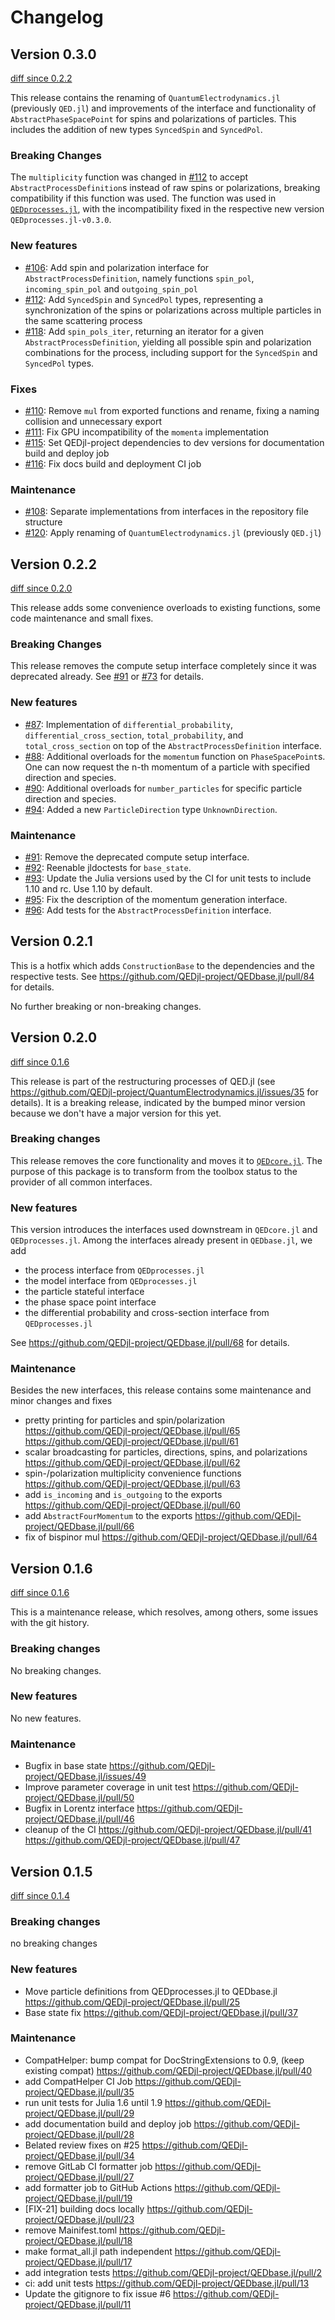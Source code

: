 # Changelog

## Version 0.3.0

[diff since 0.2.2](https://github.com/QEDjl-project/QEDbase.jl/compare/v0.2.2...v0.3.0)

This release contains the renaming of `QuantumElectrodynamics.jl` (previously `QED.jl`) and improvements of the interface and functionality of `AbstractPhaseSpacePoint` for spins and polarizations of particles. This includes the addition of new types `SyncedSpin` and `SyncedPol`.

### Breaking Changes

The `multiplicity` function was changed in [#112](https://github.com/QEDjl-project/QEDbase.jl/pull/112) to accept `AbstractProcessDefinition`s instead of raw spins or polarizations, breaking compatibility if this function was used. The function was used in [`QEDprocesses.jl`](https://github.com/QEDjl-project/QEDprocesses.jl), with the incompatibility fixed in the respective new version `QEDprocesses.jl-v0.3.0`.

### New features

- [#106](https://github.com/QEDjl-project/QEDbase.jl/pull/106): Add spin and polarization interface for `AbstractProcessDefinition`, namely functions `spin_pol`, `incoming_spin_pol` and `outgoing_spin_pol`
- [#112](https://github.com/QEDjl-project/QEDbase.jl/pull/112): Add `SyncedSpin` and `SyncedPol` types, representing a synchronization of the spins or polarizations across multiple particles in the same scattering process
- [#118](https://github.com/QEDjl-project/QEDbase.jl/pull/118): Add `spin_pols_iter`, returning an iterator for a given `AbstractProcessDefinition`, yielding all possible spin and polarization combinations for the process, including support for the `SyncedSpin` and `SyncedPol` types.

### Fixes

- [#110](https://github.com/QEDjl-project/QEDbase.jl/pull/110): Remove `mul` from exported functions and rename, fixing a naming collision and unnecessary export
- [#111](https://github.com/QEDjl-project/QEDbase.jl/pull/111): Fix GPU incompatibility of the `momenta` implementation
- [#115](https://github.com/QEDjl-project/QEDbase.jl/pull/115): Set QEDjl-project dependencies to dev versions for documentation build and deploy job
- [#116](https://github.com/QEDjl-project/QEDbase.jl/pull/116): Fix docs build and deployment CI job

### Maintenance

- [#108](https://github.com/QEDjl-project/QEDbase.jl/pull/108): Separate implementations from interfaces in the repository file structure
- [#120](https://github.com/QEDjl-project/QEDbase.jl/pull/120): Apply renaming of `QuantumElectrodynamics.jl` (previously `QED.jl`)

## Version 0.2.2

[diff since 0.2.0](https://github.com/QEDjl-project/QEDbase.jl/compare/v0.2.0...v0.2.2)

This release adds some convenience overloads to existing functions, some code maintenance and small fixes.

### Breaking Changes

This release removes the compute setup interface completely since it was deprecated already.
See [#91](https://github.com/QEDjl-project/QEDbase.jl/pull/91) or [#73](https://github.com/QEDjl-project/QEDbase.jl/issues/73) for details.

### New features

- [#87](https://github.com/QEDjl-project/QEDbase.jl/pull/87): Implementation of `differential_probability`, `differential_cross_section`, `total_probability`, and `total_cross_section` on top of the `AbstractProcessDefinition` interface.
- [#88](https://github.com/QEDjl-project/QEDbase.jl/pull/88): Additional overloads for the `momentum` function on `PhaseSpacePoint`s. One can now request the n-th momentum of a particle with specified direction and species.
- [#90](https://github.com/QEDjl-project/QEDbase.jl/pull/90): Additional overloads for `number_particles` for specific particle direction and species.
- [#94](https://github.com/QEDjl-project/QEDbase.jl/pull/94): Added a new `ParticleDirection` type `UnknownDirection`.

### Maintenance

- [#91](https://github.com/QEDjl-project/QEDbase.jl/pull/91): Remove the deprecated compute setup interface.
- [#92](https://github.com/QEDjl-project/QEDbase.jl/pull/92): Reenable jldoctests for `base_state`.
- [#93](https://github.com/QEDjl-project/QEDbase.jl/pull/93): Update the Julia versions used by the CI for unit tests to include 1.10 and rc. Use 1.10 by default.
- [#95](https://github.com/QEDjl-project/QEDbase.jl/pull/95): Fix the description of the momentum generation interface.
- [#96](https://github.com/QEDjl-project/QEDbase.jl/pull/96): Add tests for the `AbstractProcessDefinition` interface.

## Version 0.2.1

This is a hotfix which adds `ConstructionBase` to the dependencies and the respective
tests. See https://github.com/QEDjl-project/QEDbase.jl/pull/84 for details.

No further breaking or non-breaking changes.

## Version 0.2.0

[diff since 0.1.6](https://github.com/QEDjl-project/QEDbase.jl/compare/v0.1.6...v0.2.0)

This release is part of the restructuring processes of QED.jl (see https://github.com/QEDjl-project/QuantumElectrodynamics.jl/issues/35 for details).
It is a breaking release, indicated by the bumped minor version because we don't have a major version for this
yet.

### Breaking changes

This release removes the core functionality and moves it to [`QEDcore.jl`](https://github.com/QEDjl-project/QEDcore.jl).
The purpose of this package is to transform from the toolbox status to the provider of all
common interfaces.

### New features

This version introduces the interfaces used downstream in `QEDcore.jl` and
`QEDprocesses.jl`. Among the interfaces already
present in `QEDbase.jl`, we add

- the process interface from `QEDprocesses.jl`
- the model interface from `QEDprocesses.jl`
- the particle stateful interface
- the phase space point interface
- the differential probability and cross-section interface from `QEDprocesses.jl`

See https://github.com/QEDjl-project/QEDbase.jl/pull/68 for details.

### Maintenance

Besides the new interfaces, this release contains some maintenance and minor changes and
fixes

- pretty printing for particles and spin/polarization https://github.com/QEDjl-project/QEDbase.jl/pull/65 https://github.com/QEDjl-project/QEDbase.jl/pull/61
- scalar broadcasting for particles, directions, spins, and polarizations https://github.com/QEDjl-project/QEDbase.jl/pull/62
- spin-/polarization multiplicity convenience functions https://github.com/QEDjl-project/QEDbase.jl/pull/63
- add `is_incoming` and `is_outgoing` to the exports https://github.com/QEDjl-project/QEDbase.jl/pull/60
- add `AbstractFourMomentum` to the exports https://github.com/QEDjl-project/QEDbase.jl/pull/66
- fix of bispinor mul https://github.com/QEDjl-project/QEDbase.jl/pull/64

## Version 0.1.6

[diff since 0.1.6](https://github.com/QEDjl-project/QEDbase.jl/compare/1f8b2d2340e5a92c700bff458bfc385b8904448f...v0.1.6)

This is a maintenance release, which resolves, among others, some issues with the git history.

### Breaking changes

No breaking changes.

### New features

No new features.

### Maintenance

- Bugfix in base state https://github.com/QEDjl-project/QEDbase.jl/issues/49
- Improve parameter coverage in unit test https://github.com/QEDjl-project/QEDbase.jl/pull/50
- Bugfix in Lorentz interface https://github.com/QEDjl-project/QEDbase.jl/pull/46
- cleanup of the CI https://github.com/QEDjl-project/QEDbase.jl/pull/41 https://github.com/QEDjl-project/QEDbase.jl/pull/47

## Version 0.1.5

[diff since 0.1.4](https://github.com/QEDjl-project/QEDbase.jl/compare/v0.1.4...v0.1.5)

### Breaking changes

no breaking changes

### New features

- Move particle definitions from QEDprocesses.jl to QEDbase.jl https://github.com/QEDjl-project/QEDbase.jl/pull/25
- Base state fix https://github.com/QEDjl-project/QEDbase.jl/pull/37

### Maintenance

- CompatHelper: bump compat for DocStringExtensions to 0.9, (keep existing compat) https://github.com/QEDjl-project/QEDbase.jl/pull/40
- add CompatHelper CI Job https://github.com/QEDjl-project/QEDbase.jl/pull/35
- run unit tests for Julia 1.6 until 1.9
  https://github.com/QEDjl-project/QEDbase.jl/pull/29
- add documentation build and deploy job
  https://github.com/QEDjl-project/QEDbase.jl/pull/28
- Belated review fixes on #25
  https://github.com/QEDjl-project/QEDbase.jl/pull/34
- remove GitLab CI formatter job
  https://github.com/QEDjl-project/QEDbase.jl/pull/27
- add formatter job to GitHub Actions
  https://github.com/QEDjl-project/QEDbase.jl/pull/19
- [FIX-21] building docs locally
  https://github.com/QEDjl-project/QEDbase.jl/pull/23
- remove Mainifest.toml https://github.com/QEDjl-project/QEDbase.jl/pull/18
- make format_all.jl path independent
  https://github.com/QEDjl-project/QEDbase.jl/pull/17
- add integration tests https://github.com/QEDjl-project/QEDbase.jl/pull/2
- ci: add unit tests https://github.com/QEDjl-project/QEDbase.jl/pull/13
- Update the gitignore to fix issue #6
  https://github.com/QEDjl-project/QEDbase.jl/pull/11
